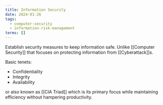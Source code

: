 ```yaml
---
title: Information Security
date: 2024-01-26
tags:
  - computer-security
  - information-risk-management
terms: []
---
```


Establish security measures to keep information safe.
Unlike [[Computer Security]] that focuses on protecting information from [[Cyberattack]]s.

Basic tenets:

- Confidentiality
- Integrity
- Availability

or also known as [[CIA Triad]] which is its primary focus while maintaining efficiency without hampering productivity.